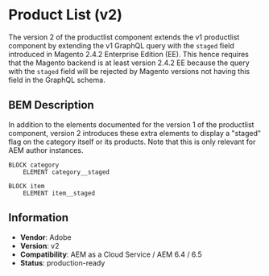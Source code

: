 <!--
Copyright 2021 Adobe Systems Incorporated

Licensed under the Apache License, Version 2.0 (the "License");
you may not use this file except in compliance with the License.
You may obtain a copy of the License at

    http://www.apache.org/licenses/LICENSE-2.0

Unless required by applicable law or agreed to in writing, software
distributed under the License is distributed on an "AS IS" BASIS,
WITHOUT WARRANTIES OR CONDITIONS OF ANY KIND, either express or implied.
See the License for the specific language governing permissions and
limitations under the License.
-->
Product List (v2)
====
The version 2 of the productlist component extends the v1 productlist component by extending the v1 GraphQL query with the `staged` field introduced in Magento 2.4.2 Enterprise Edition (EE). This hence requires that the Magento backend is at least version 2.4.2 EE because the query with the `staged` field will be rejected by Magento versions not having this field in the GraphQL schema.

## BEM Description

In addition to the elements documented for the version 1 of the productlist component, version 2 introduces these extra elements to display a "staged" flag on the category itself or its products. Note that this is only relevant for AEM author instances.

```
BLOCK category
    ELEMENT category__staged

BLOCK item    
    ELEMENT item__staged
```

## Information
* **Vendor**: Adobe
* **Version**: v2
* **Compatibility**: AEM as a Cloud Service / AEM 6.4 / 6.5
* **Status**: production-ready

